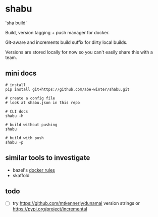 # shabu

'sha build'

Build, version tagging + push manager for docker.

Git-aware and increments build suffix for dirty local builds.

Versions are stored locally for now so you can't easily share this with a team.

## mini docs

```
# install
pip install git+https://github.com/abe-winter/shabu.git

# create a config file
# look at shabu.json in this repo

# CLI docs
shabu -h

# build without pushing
shabu

# build with push
shabu -p
```

## similar tools to investigate

- bazel's [docker rules](https://github.com/bazelbuild/rules_docker)
- skaffold

## todo

- [ ] try https://github.com/mtkennerly/dunamai version strings or https://pypi.org/project/incremental
